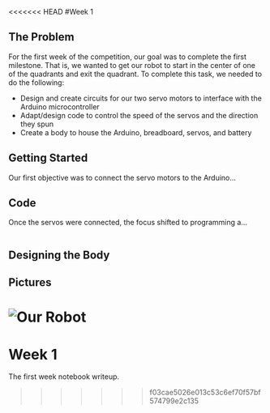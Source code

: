 <<<<<<< HEAD
#Week 1

## The Problem
For the first week of the competition, our goal was to complete the first milestone. That is, we wanted to get our robot to start in the center of one of the quadrants and exit the quadrant. To complete this task, we needed to do the following:
* Design and create circuits for our two servo motors to interface with the Arduino microcontroller
* Adapt/design code to control the speed of the servos and the direction they spun
* Create a body to house the Arduino, breadboard, servos, and battery

## Getting Started
Our first objective was to connect the servo motors to the Arduino...

## Code
Once the servos were connected, the focus shifted to programming a...

```c++


```

## Designing the Body



## Pictures
![Our Robot](http://cubeupload.com/im/LYoL0D.jpg)
=======
# Week 1
The first week notebook writeup.
>>>>>>> f03cae5026e013c53c6ef70f57bf574799e2c135
